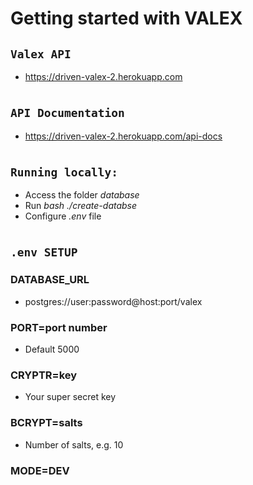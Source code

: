 # Getting started with VALEX


## `Valex API`
 - https://driven-valex-2.herokuapp.com

#

## `API Documentation`
 - https://driven-valex-2.herokuapp.com/api-docs
#

## `Running locally:`
 - Access the folder *database* 
 - Run *bash ./create-databse*
 - Configure *.env* file

# 

## `.env SETUP`

### DATABASE_URL
 - postgres://user:password@host:port/valex

### PORT=port number
 - Default 5000

### CRYPTR=key
 - Your super secret key

### BCRYPT=salts
 - Number of salts, e.g. 10

### MODE=DEV
 